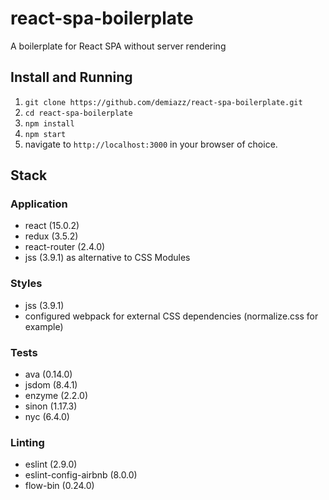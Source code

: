 # react-spa-boilerplate

A boilerplate for React SPA without server rendering

## Install and Running

1. `git clone https://github.com/demiazz/react-spa-boilerplate.git`
2. `cd react-spa-boilerplate`
3. `npm install`
4. `npm start`
5. navigate to `http://localhost:3000` in your browser of choice.

## Stack

### Application

- react (15.0.2)
- redux (3.5.2)
- react-router (2.4.0)
- jss (3.9.1) as alternative to CSS Modules

### Styles

- jss (3.9.1)
- configured webpack for external CSS dependencies (normalize.css for example)

### Tests

- ava (0.14.0)
- jsdom (8.4.1)
- enzyme (2.2.0)
- sinon (1.17.3)
- nyc (6.4.0)

### Linting

- eslint (2.9.0)
- eslint-config-airbnb (8.0.0)
- flow-bin (0.24.0)
